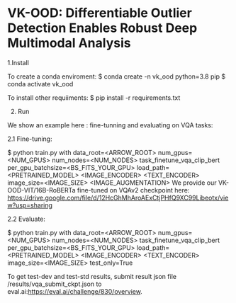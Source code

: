 # VK-OOD: Differentiable Outlier Detection Enables Robust Deep Multimodal Analysis

1.Install

To create a conda enviroment:
$ conda create -n vk_ood python=3.8 pip
$ conda activate vk_ood

To install other requiiments:
$ pip install -r requirements.txt

2. Run

We show an example here : fine-tunning and evaluating on VQA tasks:

2.1 Fine-tuning:

$ python train.py with data_root=<ARROW_ROOT> num_gpus=<NUM_GPUS> num_nodes=<NUM_NODES> task_finetune_vqa_clip_bert per_gpu_batchsize=<BS_FITS_YOUR_GPU> load_path=<PRETRAINED_MODEL> <IMAGE_ENCODER> <TEXT_ENCODER> image_size=<IMAGE_SIZE> <IMAGE_AUGMENTATION>
We provide our VK-OOD-VIT/16B-RoBERTa fine-tuned on VQAv2 checkpoint here: https://drive.google.com/file/d/12HcGhMhAroAExCtjPHfQ9XC99Libeotx/view?usp=sharing

2.2 Evaluate:

$ python train.py with data_root=<ARROW_ROOT> num_gpus=<NUM_GPUS> num_nodes=<NUM_NODES> task_finetune_vqa_clip_bert per_gpu_batchsize=<BS_FITS_YOUR_GPU> load_path=<PRETRAINED_MODEL> <IMAGE_ENCODER> <TEXT_ENCODER> image_size=<IMAGE_SIZE> test_only=True

To get test-dev and test-std results, submit result json file /results/vqa_submit_ckpt.json to eval.ai:https://eval.ai/challenge/830/overview.

